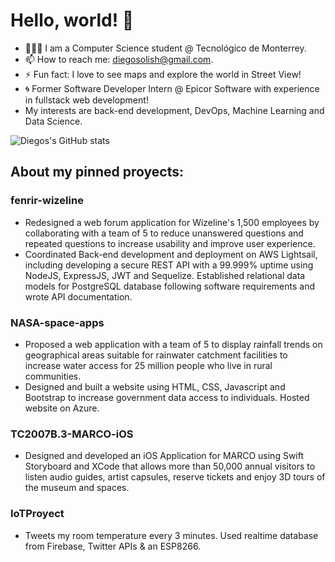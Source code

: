 # Hello, world! 👋

<!--
**solishiguera/solishiguera** is a ✨ _special_ ✨ repository because its `README.md` (this file) appears on your GitHub profile.
-->

- 👨🏽‍💻 I am a Computer Science student @ Tecnológico de Monterrey.
- 📫 How to reach me: diegosolish@gmail.com. 
- ⚡ Fun fact: I love to see maps and explore the world in Street View! 
- 🌀 Former Software Developer Intern @ Epicor Software with experience in fullstack web development!
- My interests are back-end development, DevOps, Machine Learning and Data Science. 

<!-- [![Top Langs](https://github-readme-stats.vercel.app/api/top-langs/?username=solishiguera)](https://github.com/solishiguera/github-readme-stats) -->

![Diegos's GitHub stats](https://github-readme-stats.vercel.app/api?username=solishiguera)

## About my pinned proyects: 

### fenrir-wizeline
- Redesigned a web forum application for Wizeline's 1,500 employees by collaborating with a team of 5 to
reduce unanswered questions and repeated questions to increase usability and improve user experience.
- Coordinated Back-end development and deployment on AWS Lightsail, including developing a secure REST
API with a 99.999% uptime using NodeJS, ExpressJS, JWT and Sequelize. Established relational data
models for PostgreSQL database following software requirements and wrote API documentation.

### NASA-space-apps
- Proposed a web application with a team of 5 to display rainfall trends on geographical areas suitable for
rainwater catchment facilities to increase water access for 25 million people who live in rural communities.
- Designed and built a website using HTML, CSS, Javascript and Bootstrap to increase government data
access to individuals. Hosted website on Azure.

###  TC2007B.3-MARCO-iOS
- Designed and developed an iOS Application for MARCO using Swift Storyboard and XCode that allows
more than 50,000 annual visitors to listen audio guides, artist capsules, reserve tickets and enjoy 3D tours
of the museum and spaces.

###  IoTProyect 
- Tweets my room temperature every 3 minutes. Used realtime database from Firebase, Twitter APIs & an ESP8266.
